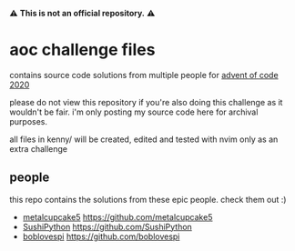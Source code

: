 ⚠ **This is not an official repository.** ⚠

# aoc challenge files 

contains source code solutions from multiple people for [advent of code 2020](https://adventofcode.com/2020)

please do not view this repository if you're also doing this challenge as it wouldn't be fair. 
i'm only posting my source code here for archival purposes.

all files in kenny/ will be created, edited and tested with nvim only as an extra challenge


## people
this repo contains the solutions from these epic people. check them out :)

- [metalcupcake5](https://github.com/metalcupcake5) https://github.com/metalcupcake5
- [SushiPython](https://github.com/SushiPython) https://github.com/SushiPython
- [boblovespi](https://github.com/boblovespi) https://github.com/boblovespi

